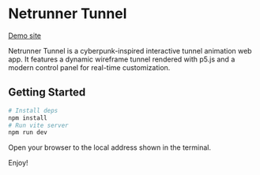 # Netrunner Tunnel

[Demo site](https://aphelion.live/projects/netrunner)

Netrunner Tunnel is a cyberpunk-inspired interactive tunnel animation web app. It features a dynamic wireframe tunnel rendered with p5.js and a modern control panel for real-time customization.

## Getting Started

```sh
# Install deps
npm install
# Run vite server
npm run dev
```

Open your browser to the local address shown in the terminal.

Enjoy!
